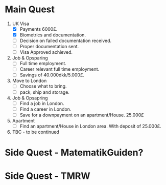 # Main Quest
1. UK Visa
   - [x] Payments 6000£.
   - [x] Biometrics and documentation.
   - [ ] Decision on failed documentation received.
   - [ ] Proper documentation sent.
   - [ ] Visa Approved achieved.
2. Job & Opsparing
   - [ ] Full time employment.
   - [ ] Career relevant full time employment.  
   - [ ] Savings of 40.000dkk/5.000£.
3. Move to London
   - [ ] Choose what to bring.
   - [ ] pack, ship and storage.

4. Job & Opsapring
   - [ ] Find a job in London.
   - [ ] Find a career in London.
   - [ ] Save for a downpayment on an apartment/House. 25.000£
5. Apartment
   - [ ] Find an apartment/House in London area. With deposit of 25.000£.
6. TBC - to be continued

# Side Quest - MatematikGuiden?



# Side Quest - TMRW


